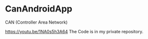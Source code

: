# CanAndroidApp
CAN (Controller Area Network)


https://youtu.be/1NA0s5h3A64
The Code is in my private repository.
